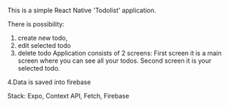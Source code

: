 This is a simple React Native 'Todolist' application.

There is possibility:
1. create new todo,
2. edit selected todo
3. delete todo
   Application consists of 2 screens:
   First screen it is a main screen where you can see all your todos.
   Second screen it is your selected todo.

4.Data is saved into firebase

Stack: Expo, Context API, Fetch, Firebase
